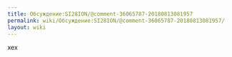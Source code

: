 ```yaml
---
title: Обсуждение:SI28ION/@comment-36065787-20180813081957
permalink: wiki/Обсуждение:SI28ION/@comment-36065787-20180813081957/
layout: wiki
---
```


хех

